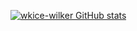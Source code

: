 [![wkice-wilker GitHub stats](https://github.com/wkice-wilker/perfil/vercel.json/api?username=wkice-wilker)](https://github.com/wkice-wilker/perfil/github-readme-stats)
